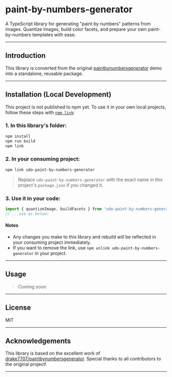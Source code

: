 # paint-by-numbers-generator

A TypeScript library for generating "paint by numbers" patterns from images. Quantize images, build color facets, and prepare your own paint-by-numbers templates with ease.

---

## Introduction

This library is converted from the original [paintbynumbersgenerator](https://github.com/drake7707/paintbynumbersgenerator) demo into a standalone, reusable package.

---

## Installation (Local Development)

This project is not published to npm yet. To use it in your own local projects, follow these steps with [`npm link`](https://docs.npmjs.com/cli/v10/commands/npm-link):

### 1. In this library's folder:

```bash
npm install
npm run build
npm link
```

### 2. In your consuming project:

```bash
npm link udo-paint-by-numbers-generator
```

> Replace `udo-paint-by-numbers-generator` with the exact name in this project's `package.json` if you changed it.

### 3. Use it in your code:

```typescript
import { quantizeImage, buildFacets } from 'udo-paint-by-numbers-generator';
// ...use as below!
```

#### Notes
- Any changes you make to this library and rebuild will be reflected in your consuming project immediately.
- If you want to remove the link, use `npm unlink udo-paint-by-numbers-generator` in your project.

---

## Usage

> Coming soon

---

## License

MIT

---

## Acknowledgements

This library is based on the excellent work of [drake7707/paintbynumbersgenerator](https://github.com/drake7707/paintbynumbersgenerator).
Special thanks to all contributors to the original project!

---
